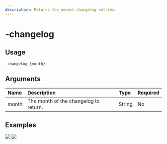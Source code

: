 ```yaml
---
description: Returns the newest changelog entries.
---
```


# -changelog

## Usage
```
-changelog {month}
```

## Arguments
Name | Description | Type | Required
:-- | :-- | :-- | :--
month | The month of the changelog to return. | String | No

## Examples
![](https://user-images.githubusercontent.com/111157596/265091944-e7322f42-09cb-4087-9116-50af3eb25a94.png)
![](https://user-images.githubusercontent.com/111157596/265091963-c13cd38e-b668-4774-a424-2c107781b800.png)
